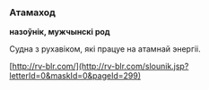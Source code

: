 ### Атамаход
**назоўнік, мужчынскі род**

Судна з рухавіком, які працуе на атамнай энергіі.

<a rel="author">[http://rv-blr.com/](http://rv-blr.com/slounik.jsp?letterId=0&maskId=0&pageId=299)</a>
